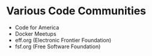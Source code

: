 # Various Code Communities

- Code for America
- Docker Meetups
- eff.org (Electronic Frontier Foundation)
- fsf.org (Free Software Foundation)


